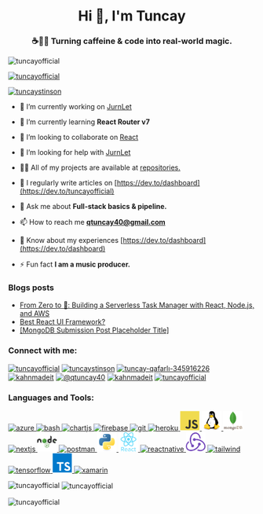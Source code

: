 <h1 align="center">Hi 👋, I'm Tuncay</h1>
<h3 align="center">☕👨‍💻 Turning caffeine & code into real-world magic.</h3>

<p align="left"> <img src="https://komarev.com/ghpvc/?username=tuncayofficial&label=Profile%20views&color=0e75b6&style=flat" alt="tuncayofficial" /> </p>

<p align="left"> <a href="https://github.com/ryo-ma/github-profile-trophy"><img src="https://github-profile-trophy.vercel.app/?username=tuncayofficial" alt="tuncayofficial" /></a> </p>

<p align="left"> <a href="https://twitter.com/tuncaystinson" target="blank"><img src="https://img.shields.io/twitter/follow/tuncaystinson?logo=twitter&style=for-the-badge" alt="tuncaystinson" /></a> </p>

- 🔭 I’m currently working on [JurnLet](https://github.com/JurnLet/jurnlet)

- 🌱 I’m currently learning **React Router v7**

- 👯 I’m looking to collaborate on [React](https://github.com/facebook/react)

- 🤝 I’m looking for help with [JurnLet](https://github.com/JurnLet/jurnlet)

- 👨‍💻 All of my projects are available at [repositories.](repositories.)

- 📝 I regularly write articles on [https://dev.to/dashboard](https://dev.to/tuncayofficial)

- 💬 Ask me about **Full-stack basics & pipeline.**

- 📫 How to reach me **qtuncay40@gmail.com**

- 📄 Know about my experiences [https://dev.to/dashboard](https://dev.to/dashboard)

- ⚡ Fun fact **I am a music producer.**

### Blogs posts
<!-- BLOG-POST-LIST:START -->
- [From Zero to 🚀: Building a Serverless Task Manager with React, Node.js, and AWS](https://dev.to/tuncayofficial/from-zero-to-building-a-serverless-task-manager-with-react-nodejs-and-aws-3go9)
- [Best React UI Framework?](https://dev.to/tuncayofficial/best-react-ui-framework-57on)
- [[MongoDB Submission Post Placeholder Title]](https://dev.to/tuncayofficial/mongodb-submission-post-placeholder-title-2og1)
<!-- BLOG-POST-LIST:END -->

<h3 align="left">Connect with me:</h3>
<p align="left">
<a href="https://dev.to/tuncayofficial" target="blank"><img align="center" src="https://raw.githubusercontent.com/rahuldkjain/github-profile-readme-generator/master/src/images/icons/Social/devto.svg" alt="tuncayofficial" height="30" width="40" /></a>
<a href="https://twitter.com/tuncaystinson" target="blank"><img align="center" src="https://raw.githubusercontent.com/rahuldkjain/github-profile-readme-generator/master/src/images/icons/Social/twitter.svg" alt="tuncaystinson" height="30" width="40" /></a>
<a href="https://linkedin.com/in/tuncay-qafarlı-345916226" target="blank"><img align="center" src="https://raw.githubusercontent.com/rahuldkjain/github-profile-readme-generator/master/src/images/icons/Social/linked-in-alt.svg" alt="tuncay-qafarlı-345916226" height="30" width="40" /></a>
<a href="https://instagram.com/kahnmadeit" target="blank"><img align="center" src="https://raw.githubusercontent.com/rahuldkjain/github-profile-readme-generator/master/src/images/icons/Social/instagram.svg" alt="kahnmadeit" height="30" width="40" /></a>
<a href="https://medium.com/@qtuncay40" target="blank"><img align="center" src="https://raw.githubusercontent.com/rahuldkjain/github-profile-readme-generator/master/src/images/icons/Social/medium.svg" alt="@qtuncay40" height="30" width="40" /></a>
<a href="https://www.youtube.com/c/kahnmadeit" target="blank"><img align="center" src="https://raw.githubusercontent.com/rahuldkjain/github-profile-readme-generator/master/src/images/icons/Social/youtube.svg" alt="kahnmadeit" height="30" width="40" /></a>
<a href="https://www.leetcode.com/tuncayofficial" target="blank"><img align="center" src="https://raw.githubusercontent.com/rahuldkjain/github-profile-readme-generator/master/src/images/icons/Social/leet-code.svg" alt="tuncayofficial" height="30" width="40" /></a>
</p>

<h3 align="left">Languages and Tools:</h3>
<p align="left"> <a href="https://azure.microsoft.com/en-in/" target="_blank" rel="noreferrer"> <img src="https://www.vectorlogo.zone/logos/microsoft_azure/microsoft_azure-icon.svg" alt="azure" width="40" height="40"/> </a> <a href="https://www.gnu.org/software/bash/" target="_blank" rel="noreferrer"> <img src="https://www.vectorlogo.zone/logos/gnu_bash/gnu_bash-icon.svg" alt="bash" width="40" height="40"/> </a> <a href="https://www.chartjs.org" target="_blank" rel="noreferrer"> <img src="https://www.chartjs.org/media/logo-title.svg" alt="chartjs" width="40" height="40"/> </a> <a href="https://firebase.google.com/" target="_blank" rel="noreferrer"> <img src="https://www.vectorlogo.zone/logos/firebase/firebase-icon.svg" alt="firebase" width="40" height="40"/> </a> <a href="https://git-scm.com/" target="_blank" rel="noreferrer"> <img src="https://www.vectorlogo.zone/logos/git-scm/git-scm-icon.svg" alt="git" width="40" height="40"/> </a> <a href="https://heroku.com" target="_blank" rel="noreferrer"> <img src="https://www.vectorlogo.zone/logos/heroku/heroku-icon.svg" alt="heroku" width="40" height="40"/> </a> <a href="https://developer.mozilla.org/en-US/docs/Web/JavaScript" target="_blank" rel="noreferrer"> <img src="https://raw.githubusercontent.com/devicons/devicon/master/icons/javascript/javascript-original.svg" alt="javascript" width="40" height="40"/> </a> <a href="https://www.linux.org/" target="_blank" rel="noreferrer"> <img src="https://raw.githubusercontent.com/devicons/devicon/master/icons/linux/linux-original.svg" alt="linux" width="40" height="40"/> </a> <a href="https://www.mongodb.com/" target="_blank" rel="noreferrer"> <img src="https://raw.githubusercontent.com/devicons/devicon/master/icons/mongodb/mongodb-original-wordmark.svg" alt="mongodb" width="40" height="40"/> </a> <a href="https://nextjs.org/" target="_blank" rel="noreferrer"> <img src="https://cdn.worldvectorlogo.com/logos/nextjs-2.svg" alt="nextjs" width="40" height="40"/> </a> <a href="https://nodejs.org" target="_blank" rel="noreferrer"> <img src="https://raw.githubusercontent.com/devicons/devicon/master/icons/nodejs/nodejs-original-wordmark.svg" alt="nodejs" width="40" height="40"/> </a> <a href="https://postman.com" target="_blank" rel="noreferrer"> <img src="https://www.vectorlogo.zone/logos/getpostman/getpostman-icon.svg" alt="postman" width="40" height="40"/> </a> <a href="https://www.python.org" target="_blank" rel="noreferrer"> <img src="https://raw.githubusercontent.com/devicons/devicon/master/icons/python/python-original.svg" alt="python" width="40" height="40"/> </a> <a href="https://reactjs.org/" target="_blank" rel="noreferrer"> <img src="https://raw.githubusercontent.com/devicons/devicon/master/icons/react/react-original-wordmark.svg" alt="react" width="40" height="40"/> </a> <a href="https://reactnative.dev/" target="_blank" rel="noreferrer"> <img src="https://reactnative.dev/img/header_logo.svg" alt="reactnative" width="40" height="40"/> </a> <a href="https://redux.js.org" target="_blank" rel="noreferrer"> <img src="https://raw.githubusercontent.com/devicons/devicon/master/icons/redux/redux-original.svg" alt="redux" width="40" height="40"/> </a> <a href="https://tailwindcss.com/" target="_blank" rel="noreferrer"> <img src="https://www.vectorlogo.zone/logos/tailwindcss/tailwindcss-icon.svg" alt="tailwind" width="40" height="40"/> </a> <a href="https://www.tensorflow.org" target="_blank" rel="noreferrer"> <img src="https://www.vectorlogo.zone/logos/tensorflow/tensorflow-icon.svg" alt="tensorflow" width="40" height="40"/> </a> <a href="https://www.typescriptlang.org/" target="_blank" rel="noreferrer"> <img src="https://raw.githubusercontent.com/devicons/devicon/master/icons/typescript/typescript-original.svg" alt="typescript" width="40" height="40"/> </a> <a href="https://dotnet.microsoft.com/apps/xamarin" target="_blank" rel="noreferrer"> <img src="https://raw.githubusercontent.com/detain/svg-logos/780f25886640cef088af994181646db2f6b1a3f8/svg/xamarin.svg" alt="xamarin" width="40" height="40"/> </a> </p>

<p><img align="left" src="https://github-readme-stats.vercel.app/api/top-langs?username=tuncayofficial&show_icons=true&locale=en&layout=compact" alt="tuncayofficial" /></p>

<p>&nbsp;<img align="center" src="https://github-readme-stats.vercel.app/api?username=tuncayofficial&show_icons=true&locale=en" alt="tuncayofficial" /></p>

<p><img align="center" src="https://github-readme-streak-stats.herokuapp.com/?user=tuncayofficial&" alt="tuncayofficial" /></p>
